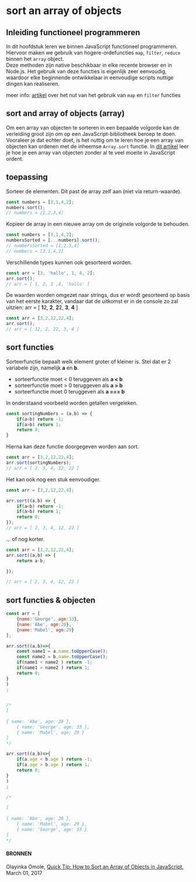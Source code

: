 # sort an array of objects

## Inleiding functioneel programmeren

In dit hoofdstuk leren we binnen JavaScript functioneel programmeren. Hiervoor maken we gebruik van hogere-ordefuncties `map`, `filter`, `reduce` binnen het `array` object.  
Deze methoden zijn native beschikbaar in elke recente browser en in Node.js. Het gebruik van deze functies is eigenlijk zeer eenvoudig, waardoor elke beginnende ontwikkelaar in eenvoudige scripts nuttige dingen kan realiseren.

meer info: [artikel](https://gofore.com/en/why-you-should-replace-foreach/) over het nut van het gebruik van `map` en `filter` functies

## sort and array of objects \(array\)

Om een array van objecten te sorteren in een bepaalde volgorde kan de verleiding groot zijn om op een JavaScript-bibliotheek beroep te doen. Vooraleer je dat echter doet, is het nuttig om te leren hoe je een array van objecten kan ordenen met de inheemse `Array.sort` functie. In [dit artikel](https://www.sitepoint.com/sort-an-array-of-objects-in-javascript/) leer je hoe je een array van objecten zonder al te veel moeite in JavaScript ordent.

## toepassing

Sorteer de elementen. Dit past de array zelf aan \(niet via return-waarde\).

```javascript
const numbers = [3,1,4,2];
numbers.sort();
// numbers = [1,2,3,4]
```

Kopieer de array in een nieuwe array om de originele volgorde te behouden.

```javascript
const numbers = [3,1,4,2];
numbersSorted = [...numbers].sort();
// numbersSorted = [1,2,3,4]
// numbers = [3,1,4,2]
```

Verschillende types kunnen ook gesorteerd worden. 

```javascript
const arr = [3, 'hallo', 1, 4, 2];
arr.sort();
// arr = [ 1, 2, 3 ,4, 'hallo' ]
```

De waarden worden omgezet naar strings, dus er wordt gesorteerd op basis van het eerste karakter, vandaar dat de uitkomst er in de console zo zal uitzien:  arr = \[ **1**2, **2**, **2**2, **3**, **4** \]

```javascript
const arr = [3,2,12,22,4];
arr.sort();
// arr = [ 12, 2, 22, 3, 4 ]
```

## sort functies

Sorteerfunctie bepaalt welk element groter of kleiner is. Stel dat er 2 variabele zijn, namelijk **a** en **b**.

* sorteerfunctie moet &lt; 0 teruggeven als **a &lt; b**
* sorteerfunctie moet &gt; 0 teruggeven als **a &gt; b**
* sorteerfunctie moet 0 teruggeven als **a === b**

In onderstaand voorbeeld worden getallen vergeleken.

```javascript
const sortingNumbers = (a,b) => {
    if(a<b) return -1;
    if(a>b) return 1;
    return 0;
}
```

Hierna kan deze functie doorgegeven worden aan sort.

```javascript
const arr = [3,2,12,22,4];
arr.sort(sortingNumbers);
// arr = [ 2, 3, 4, 12, 22 ]
```

Het kan ook nog een stuk eenvoudiger.

```javascript
const arr = [3,2,12,22,4];
arr.sort((a,b) => {
    if(a<b) return -1;
    if(a>b) return 1;
    return 0;
});
// arr = [ 2, 3, 4, 12, 22 ]
```

... of nog korter.

```javascript
const arr = [3,2,12,22,4];
arr.sort((a,b) => {
    return a-b;
});
// arr = [ 2, 3, 4, 12, 22 ]
```

## sort functies & objecten

```javascript
const arr = [
    {name:'George', age:33},
    {name:'Abe', age:20},
    {name:'Mabel', age:29}
];
```

```javascript
arr.sort((a,b)=>{
    const name1 = a.name.toUpperCase();
    const name2 = b.name.toUpperCase();
    if(name1 < name2 ) return -1;
    if(name1 > name2 ) return 1;
    return 0;
}
);

/*
[
    { name: 'Abe', age: 20 },
    { name: 'George', age: 33 },
    { name: 'Mabel', age: 29 }
]
*/
```

```javascript
arr.sort((a,b)=>{
    if(a.age < b.age ) return -1;
    if(a.age > b.age ) return 1;
    return 0;
}
);

/*
[
    { name: 'Abe', age: 20 },
    { name: 'Mabel', age: 29 },
    { name: 'George', age: 33 }
]
*/
```



#### BRONNEN

Olayinka Omole, [Quick Tip: How to Sort an Array of Objects in JavaScript](https://www.sitepoint.com/sort-an-array-of-objects-in-javascript/?utm_source=javascriptweekly&utm_medium=email), March 01, 2017

